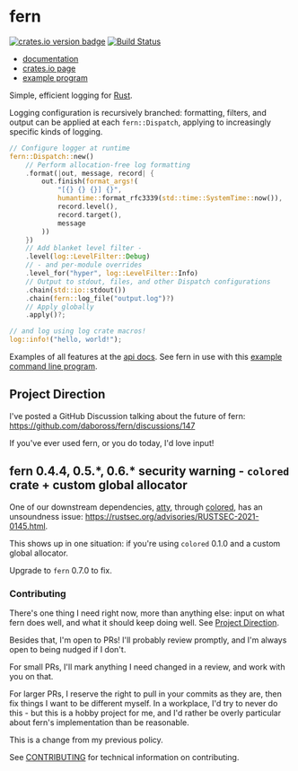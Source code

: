 fern
====
[![crates.io version badge][cratesio-badge]][fern-crate]
[![Build Status][test-status-badge]][test-status-link]

- [documentation][fern-docs]
- [crates.io page][fern-crate]
- [example program][fern-example]

Simple, efficient logging for [Rust].

Logging configuration is recursively branched: formatting, filters, and output can be applied at each
`fern::Dispatch`, applying to increasingly specific kinds of logging.

```rust
// Configure logger at runtime
fern::Dispatch::new()
    // Perform allocation-free log formatting
    .format(|out, message, record| {
        out.finish(format_args!(
            "[{} {} {}] {}",
            humantime::format_rfc3339(std::time::SystemTime::now()),
            record.level(),
            record.target(),
            message
        ))
    })
    // Add blanket level filter -
    .level(log::LevelFilter::Debug)
    // - and per-module overrides
    .level_for("hyper", log::LevelFilter::Info)
    // Output to stdout, files, and other Dispatch configurations
    .chain(std::io::stdout())
    .chain(fern::log_file("output.log")?)
    // Apply globally
    .apply()?;

// and log using log crate macros!
log::info!("hello, world!");
```

Examples of all features at the [api docs][fern-docs]. See fern in use with this [example command line program][fern-example].

## Project Direction

I've posted a GitHub Discussion talking about the future of fern: https://github.com/daboross/fern/discussions/147

If you've ever used fern, or you do today, I'd love input!

## fern 0.4.4, 0.5.\*, 0.6.\* security warning - `colored` crate + custom global allocator

One of our downstream dependencies, [atty](https://docs.rs/atty/), through
[colored](https://docs.rs/colored/), has an unsoundness issue:
<https://rustsec.org/advisories/RUSTSEC-2021-0145.html>.

This shows up in one situation: if you're using `colored` 0.1.0 and a custom global allocator.

Upgrade to `fern` 0.7.0 to fix.

### Contributing

There's one thing I need right now, more than anything else: input on what fern does well, and what it should keep
doing well. See [Project Direction](#project-direction).

Besides that, I'm open to PRs! I'll probably review promptly, and I'm always open to being nudged if I don't.

For small PRs, I'll mark anything I need changed in a review, and work with you on that.

For larger PRs, I reserve the right to pull in your commits as they are, then fix things I want to be different myself.
In a workplace, I'd try to never do this - but this is a hobby project for me, and I'd rather be overly particular about
fern's implementation than be reasonable.

This is a change from my previous policy.

See [CONTRIBUTING](./CONTRIBUTING.md) for technical information on contributing.

[Rust]: https://www.rust-lang.org/
[test-status-badge]: https://github.com/daboross/fern/workflows/tests/badge.svg?branch=main&event=push
[test-status-link]: https://github.com/daboross/fern/actions/workflows/rust.yml
[issue-resolution-badge]: http://isitmaintained.com/badge/resolution/daboross/fern.svg
[isitmaintained-link]: http://isitmaintained.com/project/daboross/fern
[cratesio-badge]: https://img.shields.io/crates/v/fern.svg
[fern-docs]: https://docs.rs/fern/
[fern-crate]: https://crates.io/crates/fern
[fern-example]: https://github.com/daboross/fern/tree/main/examples/cmd-program.rs
[log]: https://github.com/rust-lang/log

